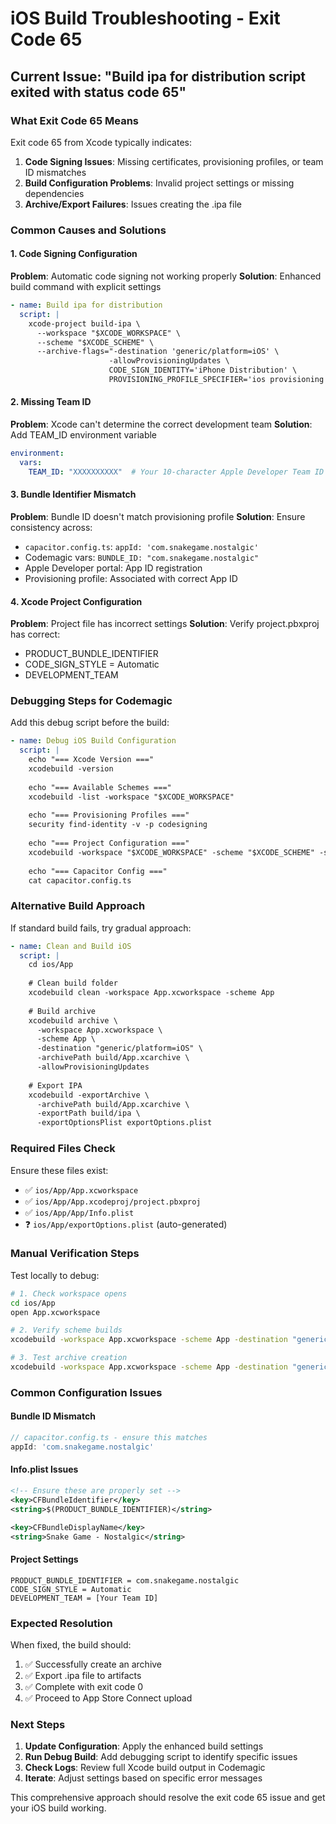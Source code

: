 # iOS Build Troubleshooting - Exit Code 65

## Current Issue: "Build ipa for distribution script exited with status code 65"

### What Exit Code 65 Means

Exit code 65 from Xcode typically indicates:
1. **Code Signing Issues**: Missing certificates, provisioning profiles, or team ID mismatches
2. **Build Configuration Problems**: Invalid project settings or missing dependencies
3. **Archive/Export Failures**: Issues creating the .ipa file

### Common Causes and Solutions

#### 1. Code Signing Configuration
**Problem**: Automatic code signing not working properly
**Solution**: Enhanced build command with explicit settings

```yaml
- name: Build ipa for distribution
  script: |
    xcode-project build-ipa \
      --workspace "$XCODE_WORKSPACE" \
      --scheme "$XCODE_SCHEME" \
      --archive-flags="-destination 'generic/platform=iOS' \
                      -allowProvisioningUpdates \
                      CODE_SIGN_IDENTITY='iPhone Distribution' \
                      PROVISIONING_PROFILE_SPECIFIER='ios provisioning profile'"
```

#### 2. Missing Team ID
**Problem**: Xcode can't determine the correct development team
**Solution**: Add TEAM_ID environment variable

```yaml
environment:
  vars:
    TEAM_ID: "XXXXXXXXXX"  # Your 10-character Apple Developer Team ID
```

#### 3. Bundle Identifier Mismatch
**Problem**: Bundle ID doesn't match provisioning profile
**Solution**: Ensure consistency across:
- `capacitor.config.ts`: `appId: 'com.snakegame.nostalgic'`
- Codemagic vars: `BUNDLE_ID: "com.snakegame.nostalgic"`
- Apple Developer portal: App ID registration
- Provisioning profile: Associated with correct App ID

#### 4. Xcode Project Configuration
**Problem**: Project file has incorrect settings
**Solution**: Verify project.pbxproj has correct:
- PRODUCT_BUNDLE_IDENTIFIER
- CODE_SIGN_STYLE = Automatic
- DEVELOPMENT_TEAM

### Debugging Steps for Codemagic

Add this debug script before the build:

```yaml
- name: Debug iOS Build Configuration
  script: |
    echo "=== Xcode Version ==="
    xcodebuild -version
    
    echo "=== Available Schemes ==="
    xcodebuild -list -workspace "$XCODE_WORKSPACE"
    
    echo "=== Provisioning Profiles ==="
    security find-identity -v -p codesigning
    
    echo "=== Project Configuration ==="
    xcodebuild -workspace "$XCODE_WORKSPACE" -scheme "$XCODE_SCHEME" -showBuildSettings | grep -E "(BUNDLE_ID|CODE_SIGN|TEAM|PROVISIONING)"
    
    echo "=== Capacitor Config ==="
    cat capacitor.config.ts
```

### Alternative Build Approach

If standard build fails, try gradual approach:

```yaml
- name: Clean and Build iOS
  script: |
    cd ios/App
    
    # Clean build folder
    xcodebuild clean -workspace App.xcworkspace -scheme App
    
    # Build archive
    xcodebuild archive \
      -workspace App.xcworkspace \
      -scheme App \
      -destination "generic/platform=iOS" \
      -archivePath build/App.xcarchive \
      -allowProvisioningUpdates
    
    # Export IPA
    xcodebuild -exportArchive \
      -archivePath build/App.xcarchive \
      -exportPath build/ipa \
      -exportOptionsPlist exportOptions.plist
```

### Required Files Check

Ensure these files exist:
- ✅ `ios/App/App.xcworkspace`
- ✅ `ios/App/App.xcodeproj/project.pbxproj`
- ✅ `ios/App/App/Info.plist`
- ❓ `ios/App/exportOptions.plist` (auto-generated)

### Manual Verification Steps

Test locally to debug:

```bash
# 1. Check workspace opens
cd ios/App
open App.xcworkspace

# 2. Verify scheme builds
xcodebuild -workspace App.xcworkspace -scheme App -destination "generic/platform=iOS" build

# 3. Test archive creation
xcodebuild -workspace App.xcworkspace -scheme App -destination "generic/platform=iOS" archive
```

### Common Configuration Issues

#### Bundle ID Mismatch
```typescript
// capacitor.config.ts - ensure this matches
appId: 'com.snakegame.nostalgic'
```

#### Info.plist Issues
```xml
<!-- Ensure these are properly set -->
<key>CFBundleIdentifier</key>
<string>$(PRODUCT_BUNDLE_IDENTIFIER)</string>

<key>CFBundleDisplayName</key>
<string>Snake Game - Nostalgic</string>
```

#### Project Settings
```
PRODUCT_BUNDLE_IDENTIFIER = com.snakegame.nostalgic
CODE_SIGN_STYLE = Automatic
DEVELOPMENT_TEAM = [Your Team ID]
```

### Expected Resolution

When fixed, the build should:
1. ✅ Successfully create an archive
2. ✅ Export .ipa file to artifacts
3. ✅ Complete with exit code 0
4. ✅ Proceed to App Store Connect upload

### Next Steps

1. **Update Configuration**: Apply the enhanced build settings
2. **Run Debug Build**: Add debugging script to identify specific issues
3. **Check Logs**: Review full Xcode build output in Codemagic
4. **Iterate**: Adjust settings based on specific error messages

This comprehensive approach should resolve the exit code 65 issue and get your iOS build working.